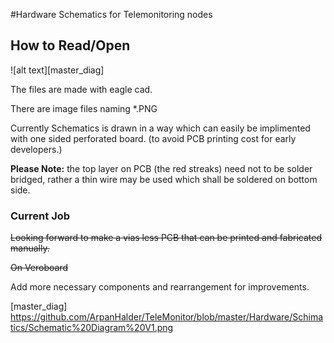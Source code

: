 #Hardware Schematics for Telemonitoring nodes

## How to Read/Open

![alt text][master_diag]

The files are made with eagle cad. 

There are image files naming  *.PNG  

Currently Schematics is drawn in a way which can easily be implimented with one sided perforated board. (to avoid PCB printing cost for early developers.) 

**Please Note:** the top layer on PCB (the red streaks) need not to be solder bridged, rather a thin wire may be used which shall be soldered on bottom side.

### Current Job
~~Looking forward to make a vias less PCB that can be printed and fabricated manually.~~

~~On Veroboard~~

Add more necessary components and rearrangement for improvements. 

[master_diag] https://github.com/ArpanHalder/TeleMonitor/blob/master/Hardware/Schimatics/Schematic%20Diagram%20V1.png